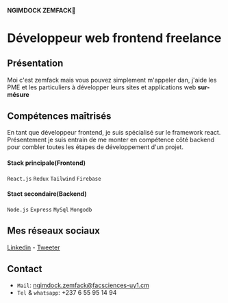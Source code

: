 #### NGIMDOCK ZEMFACK🐻
# Développeur web frontend freelance 

## Présentation
Moi c'est zemfack mais vous pouvez simplement m'appeler dan, j'aide les PME et les particuliers à développer leurs sites et applications web
 **sur-mésure**
 
## Compétences maîtrisés
En tant que développeur frontend, je suis spécialisé sur le framework react. Présentement je suis entrain de me monter en compétence côté backend pour combler toutes les étapes de développement d'un projet.

#### Stack principale(Frontend)
`React.js` `Redux` `Tailwind` `Firebase`

#### Stact secondaire(Backend)
`Node.js` `Express` `MySql` `Mongodb`

## Mes réseaux sociaux
[Linkedin](https://www.linkedin.com/in/ngimdock-zemfack/) - [Tweeter](https://github.com/ngimdock)

## Contact
- `Mail`: ngimdock.zemfack@facsciences-uy1.cm
- `Tel` & `whatsapp`: +237 6 55 95 14 94
